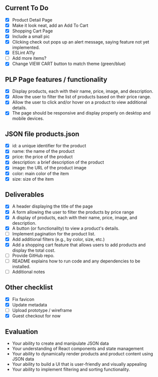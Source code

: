 ## Current To Do
- [x] Product Detail Page
- [x] Make it look neat, add an Add To Cart
- [x] Shopping Cart Page
- [x] Include a small pic
- [x] Clicking check out pops up an alert message, saying feature not yet implemented.
- [x] ESLint A11y
- [ ] Add more items?
- [x] Change VIEW CART button to match theme (green/blue)

## PLP Page features / functionality
- [x] Display products, each with their name, price, image, and description.
- [x] Allow the user to filter the list of products based on their price range.
- [x] Allow the user to click and/or hover on a product to view additional details.
- [x] The page should be responsive and display properly on desktop and mobile
devices.

## JSON file products.json
- [x] id: a unique identifier for the product
- [x] name: the name of the product
- [x] price: the price of the product
- [x] description: a brief description of the product
- [x] image: the URL of the product image
- [x] color: main color of the item
- [x] size: size of the item

## Deliverables
- [x] A header displaying the title of the page
- [x] A form allowing the user to filter the products by price range
- [x] A display of products, each with their name, price, image, and description.
- [x] A button (or functionality) to view a product's details.
- [ ] Implement pagination for the product list.
- [x] Add additional filters (e.g., by color, size, etc.)
- [x] Add a shopping cart feature that allows users to add products and display the total cost.
- [ ] Provide GitHub repo.
- [ ] README explains how to run code and any dependencies to be installed.
- [ ] Additional notes

## Other checklist
- [x] Fix favicon
- [x] Update metadata
- [ ] Upload prototype / wireframe
- [x] Guest checkout for now

## Evaluation
- Your ability to create and manipulate JSON data
- Your understanding of React components and state management
- Your ability to dynamically render products and product content using JSON
data
- Your ability to build a UI that is user-friendly and visually appealing
- Your ability to implement filtering and sorting functionality.


